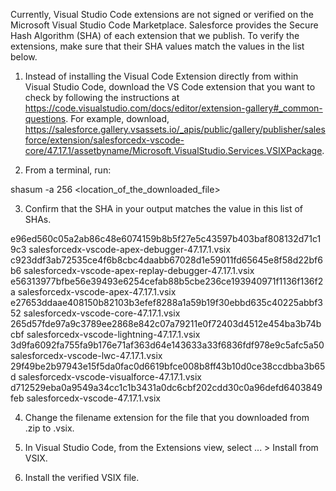 Currently, Visual Studio Code extensions are not signed or verified on the
Microsoft Visual Studio Code Marketplace. Salesforce provides the Secure Hash
Algorithm (SHA) of each extension that we publish. To verify the extensions,
make sure that their SHA values match the values in the list below.

1. Instead of installing the Visual Code Extension directly from within Visual
   Studio Code, download the VS Code extension that you want to check by
   following the instructions at
   https://code.visualstudio.com/docs/editor/extension-gallery#_common-questions.
   For example, download,
   https://salesforce.gallery.vsassets.io/_apis/public/gallery/publisher/salesforce/extension/salesforcedx-vscode-core/47.17.1/assetbyname/Microsoft.VisualStudio.Services.VSIXPackage.

2. From a terminal, run:

shasum -a 256 <location_of_the_downloaded_file>

3. Confirm that the SHA in your output matches the value in this list of SHAs.

e96ed560c05a2ab86c48e6074159b8b5f27e5c43597b403baf808132d71c19c3  salesforcedx-vscode-apex-debugger-47.17.1.vsix
c923ddf3ab72535ce4f6b8cbc4daabb67028d1e59011fd65645e8f58d22bf6b6  salesforcedx-vscode-apex-replay-debugger-47.17.1.vsix
e56313977bfbe56e39493e6254cefab88b5cbe236ce193940971f1136f136f2a  salesforcedx-vscode-apex-47.17.1.vsix
e27653ddaae408150b82103b3efef8288a1a59b19f30ebbd635c40225abbf352  salesforcedx-vscode-core-47.17.1.vsix
265d57fde97a9c3789ee2868e842c07a79211e0f72403d4512e454ba3b74bcbf  salesforcedx-vscode-lightning-47.17.1.vsix
3d9fa6092fa755fa9b176e71af363d64e143633a33f6836fdf978e9c5afc5a50  salesforcedx-vscode-lwc-47.17.1.vsix
29f49be2b97943e15f5da0fac0d6619bfce008b8ff43b10d0ce38ccdbba3b65d  salesforcedx-vscode-visualforce-47.17.1.vsix
d712529eba0a9549a34cc1c1b3431a0dc6cbf202cdd30c0a96defd6403849feb  salesforcedx-vscode-47.17.1.vsix


4. Change the filename extension for the file that you downloaded from .zip to
.vsix.

5. In Visual Studio Code, from the Extensions view, select ... > Install from
VSIX.

6. Install the verified VSIX file.
